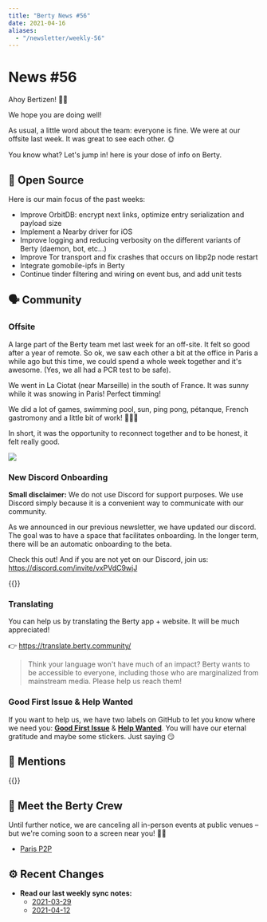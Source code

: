 ```yaml
---
title: "Berty News #56"
date: 2021-04-16
aliases:
  - "/newsletter/weekly-56"
---
```


# News #56

Ahoy Bertizen! 🏴‍☠️

We hope you are doing well!

As usual, a little word about the team: everyone is fine. We were at our offsite last week. It was great to see each other. 🌞

You know what? Let's jump in! here is your dose of info on Berty.



## 🚀 Open Source

Here is our main focus of the past weeks:
* Improve OrbitDB: encrypt next links, optimize entry serialization and payload size
* Implement a Nearby driver for iOS
* Improve logging and reducing verbosity on the different variants of Berty (daemon, bot, etc...)
* Improve Tor transport and fix crashes that occurs on libp2p node restart
* Integrate gomobile-ipfs in Berty
* Continue tinder filtering and wiring on event bus, and add unit tests


## 🗣️ Community

### Offsite

A large part of the Berty team met last week for an off-site. It felt so good after a year of remote. So ok, we saw each other a bit at the office in Paris a while ago but this time, we could spend a whole week together and it's awesome. (Yes, we all had a PCR test to be safe).

We went in La Ciotat (near Marseille) in the south of France. It was sunny while it was snowing in Paris! Perfect timming!

We did a lot of games, swimming pool, sun, ping pong, pétanque, French gastromony and a little bit of work! 💯💯💯

In short, it was the opportunity to reconnect together and to be honest, it felt really good.



![](https://i.imgur.com/5l8trva.jpg)


### New Discord Onboarding

**Small disclaimer:** We do not use Discord for support purposes. We use Discord simply because it is a convenient way to communicate with our community.

As we announced in our previous newsletter, we have updated our discord. The goal was to have a space that facilitates onboarding. In the longer term, there will be an automatic onboarding to the beta.

Check this out! And if you are not yet on our Discord, join us: https://discord.com/invite/vxPVdC9wjJ


{{<tweet id="1382161703081758723">}}


### Translating

You can help us by translating the Berty app + website. It will be much appreciated!

👉 https://translate.berty.community/


> Think your language won't have much of an impact? Berty wants to be accessible to everyone, including those who are marginalized from mainstream media. Please help us reach them!


### Good First Issue & Help Wanted

If you want to help us, we have two labels on GitHub to let you know where we need you: [**Good First Issue**](https://github.com/issues?q=is%3Aissue+is%3Aopen+org%3Aberty+label%3A%22good+first+issue%22+sort%3Aupdated-desc) & [**Help Wanted**](https://github.com/issues?q=is%3Aissue+is%3Aopen+org%3Aberty+label%3A%22help+wanted%22+sort%3Aupdated-desc+). You will have our eternal gratitude and maybe some stickers. Just saying 😏



## 💌 Mentions

{{<tweet id="1378790233404284932">}}


## 🎉 Meet the Berty Crew

Until further notice, we are canceling all in-person events at public venues – but we're coming soon to a screen near you! 🚧🚧

* [Paris P2P](https://p2p.paris/)

## ⚙️ Recent Changes

* **Read our last weekly sync notes:**
    * [2021-03-29](https://github.com/berty/community/blob/master/meeting-notes/2021/Q1/2021-03-29--staff-team-weekly-sync.md)
    * [2021-04-12](https://github.com/berty/community/blob/master/meeting-notes/2021/Q2/2021-04-12--staff-team-weekly-sync.md)

    


  

